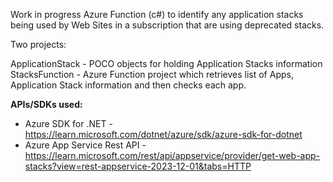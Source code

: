 Work in progress Azure Function (c#) to identify any application stacks being used by Web Sites in a subscription that are using deprecated stacks.

Two projects:

ApplicationStack - POCO objects for holding Application Stacks information
StacksFunction - Azure Function project which retrieves list of Apps, Application Stack information and then checks each app.

**APIs/SDKs used:**

* Azure SDK for .NET - https://learn.microsoft.com/dotnet/azure/sdk/azure-sdk-for-dotnet
* Azure App Service Rest API - https://learn.microsoft.com/rest/api/appservice/provider/get-web-app-stacks?view=rest-appservice-2023-12-01&tabs=HTTP
